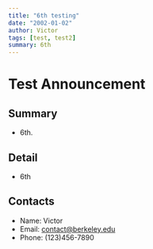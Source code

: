 ```yaml
---
title: "6th testing"
date: "2002-01-02"
author: Victor
tags: [test, test2]
summary: 6th 
---
```


# Test Announcement

## Summary

- 6th.
 
## Detail

- 6th

## Contacts

- Name: Victor
- Email: contact@berkeley.edu
- Phone: (123)456-7890

